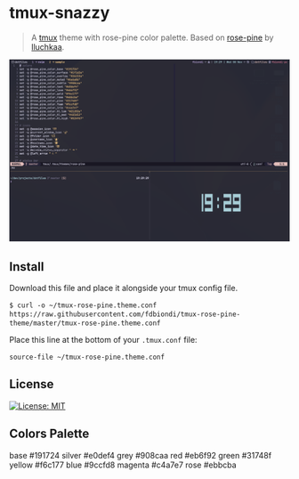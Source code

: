 # tmux-snazzy

> A [tmux](https://github.com/tmux/tmux/wiki) theme with rose-pine color palette. Based on [rose-pine](https://github.com/rose-pine/tmux/) by [lluchkaa](https://github.com/lluchkaa).

![tmux screenshot](screenshot.png)

## Install

Download this file and place it alongside your tmux config file.

```
$ curl -o ~/tmux-rose-pine.theme.conf https://raw.githubusercontent.com/fdbiondi/tmux-rose-pine-theme/master/tmux-rose-pine.theme.conf
```

Place this line at the bottom of your `.tmux.conf` file:

```
source-file ~/tmux-rose-pine.theme.conf
```

## License

[![License: MIT](https://img.shields.io/badge/License-MIT-yellow.svg)](https://opensource.org/licenses/MIT)

## Colors Palette

base #191724
silver #e0def4
grey #908caa
red #eb6f92
green #31748f
yellow #f6c177
blue #9ccfd8
magenta #c4a7e7
rose #ebbcba
